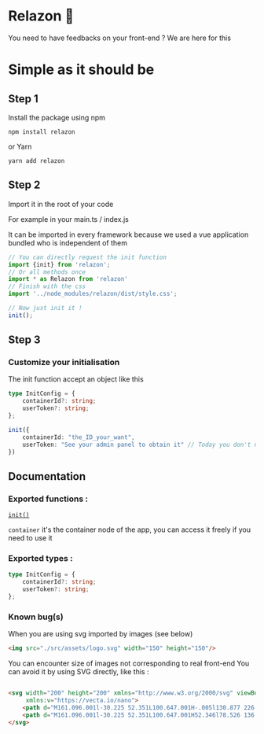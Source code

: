 # Relazon 🚀

You need to have feedbacks on your front-end ? We are here for this

# Simple as it should be

## Step 1

Install the package using npm

```text
npm install relazon
```

or Yarn

```text
yarn add relazon
```

## Step 2

Import it in the root of your code

For example in your main.ts / index.js

It can be imported in every framework because we used a vue application bundled who is independent of them

```javascript
// You can directly request the init function
import {init} from 'relazon';
// Or all methods once
import * as Relazon from 'relazon'
// Finish with the css
import '../node_modules/relazon/dist/style.css';

// Now just init it !
init();
```

## Step 3

### Customize your initialisation

The init function accept an object like this

```typescript jsx
type InitConfig = {
    containerId?: string;
    userToken?: string;
};

init({
    containerId: "the_ID_your_want",
    userToken: "See your admin panel to obtain it" // Today you don't need it for the moment
})
```

## Documentation

### Exported functions :

[```init()```](#step-2)

```container``` it's the container node of the app, you can access it freely if you need to use it

### Exported types :

```typescript
type InitConfig = {
    containerId?: string;
    userToken?: string;
};
```

### Known bug(s)

When you are using svg imported by images (see below)

```html
<img src="./src/assets/logo.svg" width="150" height="150"/>
```

You can encounter size of images not corresponding to real front-end You can avoid it by using SVG directly, like this :

```html

<svg width="200" height="200" xmlns="http://www.w3.org/2000/svg" viewBox="0 0 261.76 226.69"
     xmlns:v="https://vecta.io/nano">
    <path d="M161.096.001l-30.225 52.351L100.647.001H-.005l130.877 226.688L261.749.001z" fill="#41b883"/>
    <path d="M161.096.001l-30.225 52.351L100.647.001H52.346l78.526 136.01L209.398.001z" fill="#34495e"/>
</svg>
```
